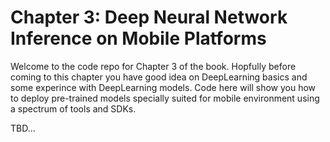 # Chapter 3: Deep Neural Network Inference on Mobile Platforms

Welcome to the code repo for Chapter 3 of the book. Hopfully before coming to this chapter you have good idea on DeepLearning basics and some experince with DeepLearning models. Code here will show you how to deploy pre-trained models specially suited for mobile environment using a spectrum of tools and SDKs.

TBD...


